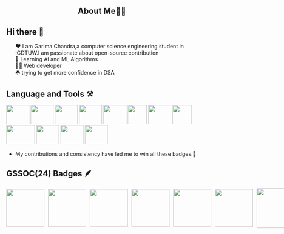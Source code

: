 <h2 style="text-align:center;"> About Me👩‍🎓</h2>

## Hi there 👋
<ul style='list-style-type:none;'>
<li>❤️ I am Garima Chandra,a computer science engineering student in IGDTUW.I am passionate about open-source contribution</li>
<li>🦈 Learning AI and ML Algorithms</li>
<li>👨‍💻 Web developer</li>
<li>☘️ trying to get more confidence in DSA</li>
</ul>

## Language and Tools ⚒️
<div>
<img src="https://dev.java/assets/images/java-logo-vert-blk.png" width="60px" height="50px" />
  <img src="https://www.numuki.com/images/category/html5.jpg" width="60px" height="50px" />
  <img src="https://wisetrolley.com/wp-content/uploads/2023/03/CSS-T-shirt-Black-2.jpg" width="60px" height="50px" />
  <img src="https://encrypted-tbn0.gstatic.com/images?q=tbn:ANd9GcS82cHZ4TQ-b97tuC7Z4QF0ueNj7juqkPbXxA&s" width="60px" height="50px" />
  <img src="https://ih1.redbubble.net/image.1075465556.1060/flat,750x,075,f-pad,750x1000,f8f8f8.u4.jpg" width="60px" height="50px" />

  <img src="https://encrypted-tbn0.gstatic.com/images?q=tbn:ANd9GcRXsfKOXzC1yDp3a9n40HqBBRVPOFgDA3ZWXQskkF1e91ph0_RiXfyK4QMAuWAgVRGXJG8&usqp=CAU" width="50px" height="50px" />
 <img src="https://encrypted-tbn0.gstatic.com/images?q=tbn:ANd9GcSmrwEWR7-l16s1F3cboxKFejFnZA9D1fxryw&s" width="60px" height="50px" />
 <img src="https://cdn.iconscout.com/icon/free/png-256/free-react-1-282599.png" width="50px" height="50px"/>
 <img src="https://w0.peakpx.com/wallpaper/29/249/HD-wallpaper-python-logo-computer-lock-locked-phone-programming-thumbnail.jpg" width="75px" height="50px"/> 
<img src="https://encrypted-tbn0.gstatic.com/images?q=tbn:ANd9GcQR4AKoWxVGaV_AQ9cHthVE8OXvqG-v6Iw87g&s" width="60px" height="50px"/> 
<img src="https://encrypted-tbn0.gstatic.com/images?q=tbn:ANd9GcRyXvzJib8clmr-0OhQgf-bd4CAyj_NUdWj3A&s" width="60px" height="50px"/> 
  <img src="https://encrypted-tbn0.gstatic.com/images?q=tbn:ANd9GcSVHfyPipxLohFXrdM9ZGin63mP7Y0QXeK6Ow&s" width="60px" height="50px" />
</div>




- My contributions and consistency have led me to win all these badges.💪

## GSSOC(24) Badges 🪶
<div style='display:flex; align-items:center; gap: 10px;' align='center'>
<img src="![Share Badge (6)](https://github.com/user-attachments/assets/365e882e-592e-411e-b03a-68f5a31b5cc8)" width="100px" height="100px" />
  <img src="" width="100px" height="100px" />
  <img src="" width="100px" height="100px" />
  <img src="" width="100px" height="100px" />
  <img src="" width="100px" height="100px" />
  <img src="" width="100px" height="100px" />
  <img src="" width="105px" height="105px" />
  
</div>

